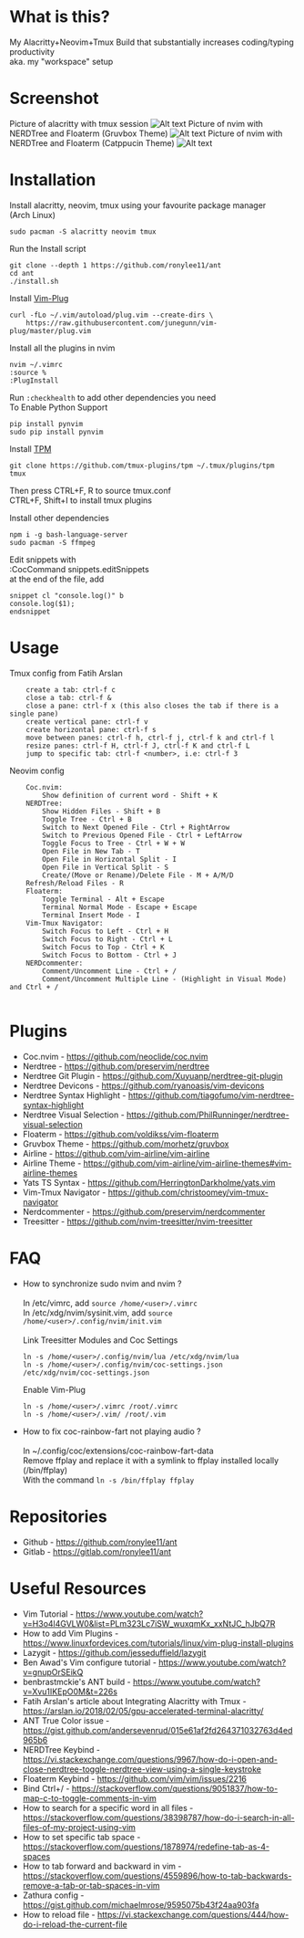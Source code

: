 # What is this?

My Alacritty+Neovim+Tmux Build that substantially increases coding/typing productivity<br />
aka. my "workspace" setup

# Screenshot

Picture of alacritty with tmux session
![Alt text](./.github/alacritty+tmux-showcase.png)
Picture of nvim with NERDTree and Floaterm (Gruvbox Theme)
![Alt text](./.github/gruvbox-showcase.png)
Picture of nvim with NERDTree and Floaterm (Catppucin Theme)
![Alt text](./.github/catppucin-showcase.png)

# Installation

Install alacritty, neovim, tmux using your favourite package manager<br />
(Arch Linux)

```
sudo pacman -S alacritty neovim tmux
```

Run the Install script

```
git clone --depth 1 https://github.com/ronylee11/ant
cd ant
./install.sh
```

Install [Vim-Plug](https://github.com/junegunn/vim-plug)

```
curl -fLo ~/.vim/autoload/plug.vim --create-dirs \
    https://raw.githubusercontent.com/junegunn/vim-plug/master/plug.vim
```

Install all the plugins in nvim

```
nvim ~/.vimrc
:source %
:PlugInstall
```

Run `:checkhealth` to add other dependencies you need<br />
To Enable Python Support

```
pip install pynvim
sudo pip install pynvim
```

Install [TPM](https://github.com/tmux-plugins/tpm)

```
git clone https://github.com/tmux-plugins/tpm ~/.tmux/plugins/tpm
tmux
```

Then press CTRL+F, R to source tmux.conf<br/>
CTRL+F, Shift+I to install tmux plugins<br/>

Install other dependencies

```
npm i -g bash-language-server
sudo pacman -S ffmpeg
```

Edit snippets with <br/>
:CocCommand snippets.editSnippets<br/>
at the end of the file, add<br/>

```
snippet cl "console.log()" b
console.log($1);
endsnippet
```

# Usage

Tmux config from Fatih Arslan

```
    create a tab: ctrl-f c
    close a tab: ctrl-f &
    close a pane: ctrl-f x (this also closes the tab if there is a single pane)
    create vertical pane: ctrl-f v
    create horizontal pane: ctrl-f s
    move between panes: ctrl-f h, ctrl-f j, ctrl-f k and ctrl-f l
    resize panes: ctrl-f H, ctrl-f J, ctrl-f K and ctrl-f L
    jump to specific tab: ctrl-f <number>, i.e: ctrl-f 3
```

Neovim config

```
	Coc.nvim:
		Show definition of current word - Shift + K
	NERDTree:
		Show Hidden Files - Shift + B
		Toggle Tree - Ctrl + B
		Switch to Next Opened File - Ctrl + RightArrow
		Switch to Previous Opened File - Ctrl + LeftArrow
		Toggle Focus to Tree - Ctrl + W + W
		Open File in New Tab - T
		Open File in Horizontal Split - I
		Open File in Vertical Split - S
		Create/(Move or Rename)/Delete File - M + A/M/D
    Refresh/Reload Files - R
	Floaterm:
		Toggle Terminal - Alt + Escape
		Terminal Normal Mode - Escape + Escape
		Terminal Insert Mode - I
	Vim-Tmux Navigator:
		Switch Focus to Left - Ctrl + H
		Switch Focus to Right - Ctrl + L
		Switch Focus to Top - Ctrl + K
		Switch Focus to Bottom - Ctrl + J
	NERDcommenter:
		Comment/Uncomment Line - Ctrl + /
		Comment/Uncomment Multiple Line - (Highlight in Visual Mode) and Ctrl + /


```

# Plugins

- Coc.nvim - https://github.com/neoclide/coc.nvim
- Nerdtree - https://github.com/preservim/nerdtree
- Nerdtree Git Plugin - https://github.com/Xuyuanp/nerdtree-git-plugin
- Nerdtree Devicons - https://github.com/ryanoasis/vim-devicons
- Nerdtree Syntax Highlight - https://github.com/tiagofumo/vim-nerdtree-syntax-highlight
- Nerdtree Visual Selection - https://github.com/PhilRunninger/nerdtree-visual-selection
- Floaterm - https://github.com/voldikss/vim-floaterm
- Gruvbox Theme - https://github.com/morhetz/gruvbox
- Airline - https://github.com/vim-airline/vim-airline
- Airline Theme - https://github.com/vim-airline/vim-airline-themes#vim-airline-themes
- Yats TS Syntax - https://github.com/HerringtonDarkholme/yats.vim
- Vim-Tmux Navigator - https://github.com/christoomey/vim-tmux-navigator
- Nerdcommenter - https://github.com/preservim/nerdcommenter
- Treesitter - https://github.com/nvim-treesitter/nvim-treesitter

# FAQ

- How to synchronize sudo nvim and nvim ?<br />
  <br/>
  In /etc/vimrc, add `source /home/<user>/.vimrc` <br />
  In /etc/xdg/nvim/sysinit.vim, add `source /home/<user>/.config/nvim/init.vim` <br />
  <br />
  Link Treesitter Modules and Coc Settings
  ```
  ln -s /home/<user>/.config/nvim/lua /etc/xdg/nvim/lua
  ln -s /home/<user>/.config/nvim/coc-settings.json /etc/xdg/nvim/coc-settings.json
  ```
  Enable Vim-Plug
  ```
  ln -s /home/<user>/.vimrc /root/.vimrc
  ln -s /home/<user>/.vim/ /root/.vim
  ```
- How to fix coc-rainbow-fart not playing audio ?<br />
  <br />
  In ~/.config/coc/extensions/coc-rainbow-fart-data<br />
  Remove ffplay and replace it with a symlink to ffplay installed locally (/bin/ffplay)<br />
  With the command `ln -s /bin/ffplay ffplay`<br />

# Repositories

- Github - https://github.com/ronylee11/ant
- Gitlab - https://gitlab.com/ronylee11/ant

# Useful Resources

- Vim Tutorial - https://www.youtube.com/watch?v=H3o4l4GVLW0&list=PLm323Lc7iSW_wuxqmKx_xxNtJC_hJbQ7R
- How to add Vim Plugins - https://www.linuxfordevices.com/tutorials/linux/vim-plug-install-plugins
- Lazygit - https://github.com/jesseduffield/lazygit
- Ben Awad's Vim configure tutorial - https://www.youtube.com/watch?v=gnupOrSEikQ
- benbrastmckie's ANT build - https://www.youtube.com/watch?v=Xvu1IKEpO0M&t=226s
- Fatih Arslan's article about Integrating Alacritty with Tmux - https://arslan.io/2018/02/05/gpu-accelerated-terminal-alacritty/
- ANT True Color issue - https://gist.github.com/andersevenrud/015e61af2fd264371032763d4ed965b6
- NERDTree Keybind - https://vi.stackexchange.com/questions/9967/how-do-i-open-and-close-nerdtree-toggle-nerdtree-view-using-a-single-keystroke
- Floaterm Keybind - https://github.com/vim/vim/issues/2216
- Bind Ctrl+/ - https://stackoverflow.com/questions/9051837/how-to-map-c-to-toggle-comments-in-vim
- How to search for a specific word in all files - https://stackoverflow.com/questions/38398787/how-do-i-search-in-all-files-of-my-project-using-vim
- How to set specific tab space - https://stackoverflow.com/questions/1878974/redefine-tab-as-4-spaces
- How to tab forward and backward in vim - https://stackoverflow.com/questions/4559896/how-to-tab-backwards-remove-a-tab-or-tab-spaces-in-vim
- Zathura config - https://gist.github.com/michaelmrose/9595075b43f24aa903fa
- How to reload file - https://vi.stackexchange.com/questions/444/how-do-i-reload-the-current-file
